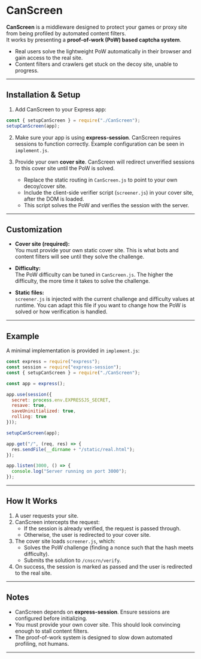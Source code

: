 # CanScreen

**CanScreen** is a middleware designed to protect your games or proxy site from being profiled by automated content filters.  
It works by presenting a **proof-of-work (PoW) based captcha system**.

- Real users solve the lightweight PoW automatically in their browser and gain access to the real site.
- Content filters and crawlers get stuck on the decoy site, unable to progress.

---

## Installation & Setup

1. Add CanScreen to your Express app:

```js
const { setupCanScreen } = require("./CanScreen");
setupCanScreen(app);
```

2. Make sure your app is using **express-session**. CanScreen requires sessions to function correctly. Example configuration can be seen in `implement.js`.

3. Provide your own **cover site**. CanScreen will redirect unverified sessions to this cover site until the PoW is solved.
    - Replace the static routing in `CanScreen.js` to point to your own decoy/cover site.
    - Include the client-side verifier script (`screener.js`) in your cover site, after the DOM is loaded.
    - This script solves the PoW and verifies the session with the server.

---

## Customization

- **Cover site (required):**  
  You must provide your own static cover site. This is what bots and content filters will see until they solve the challenge.

- **Difficulty:**  
  The PoW difficulty can be tuned in `CanScreen.js`. The higher the difficulty, the more time it takes to solve the challenge.

- **Static files:**  
  `screener.js` is injected with the current challenge and difficulty values at runtime. You can adapt this file if you want to change how the PoW is solved or how verification is handled.

---

## Example

A minimal implementation is provided in `implement.js`:

```js
const express = require("express");
const session = require("express-session");
const { setupCanScreen } = require("./CanScreen");

const app = express();

app.use(session({
  secret: process.env.EXPRESSJS_SECRET,
  resave: true,
  saveUninitialized: true,
  rolling: true
}));

setupCanScreen(app);

app.get("/", (req, res) => {
  res.sendFile(__dirname + "/static/real.html");
});

app.listen(3000, () => {
  console.log("Server running on port 3000");
});
```

---

## How It Works

1. A user requests your site.
2. CanScreen intercepts the request:
    - If the session is already verified, the request is passed through.
    - Otherwise, the user is redirected to your cover site.
3. The cover site loads `screener.js`, which:
    - Solves the PoW challenge (finding a nonce such that the hash meets difficulty).
    - Submits the solution to `/cnscrn/verify`.
4. On success, the session is marked as passed and the user is redirected to the real site.

---

## Notes

- CanScreen depends on **express-session**. Ensure sessions are configured before initializing.
- You must provide your own cover site. This should look convincing enough to stall content filters.
- The proof-of-work system is designed to slow down automated profiling, not humans.

---
